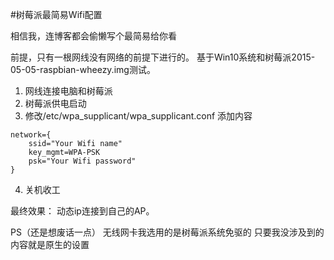 #树莓派最简易Wifi配置

相信我，连博客都会偷懒写个最简易给你看

前提，只有一根网线没有网络的前提下进行的。
基于Win10系统和树莓派2015-05-05-raspbian-wheezy.img测试。

1. 网线连接电脑和树莓派
2. 树莓派供电启动
3. 修改/etc/wpa_supplicant/wpa_supplicant.conf
    添加内容
```
network={
    ssid="Your Wifi name"
    key_mgmt=WPA-PSK
    psk="Your Wifi password"
}
```
4. 关机收工

最终效果：
动态ip连接到自己的AP。

PS（还是想废话一点）
无线网卡我选用的是树莓派系统免驱的
只要我没涉及到的内容就是原生的设置